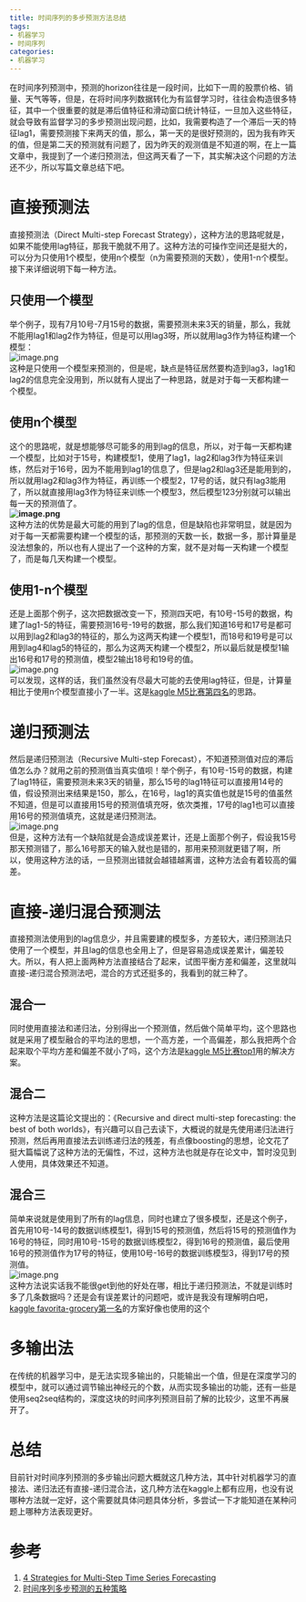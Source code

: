 ```yaml
---
title: 时间序列的多步预测方法总结
tags:
- 机器学习
- 时间序列
categories:
- 机器学习
---
```

在时间序列预测中，预测的horizon往往是一段时间，比如下一周的股票价格、销量、天气等等，但是，在将时间序列数据转化为有监督学习时，往往会构造很多特征，其中一个很重要的就是滞后值特征和滑动窗口统计特征，一旦加入这些特征，就会导致有监督学习的多步预测出现问题，比如，我需要构造了一个滞后一天的特征lag1，需要预测接下来两天的值，那么，第一天的是很好预测的，因为我有昨天的值，但是第二天的预测就有问题了，因为昨天的观测值是不知道的啊，在上一篇文章中，我提到了一个递归预测法，但这两天看了一下，其实解决这个问题的方法还不少，所以写篇文章总结下吧。
<a name="kfo8C"></a>

# 直接预测法
直接预测法（Direct Multi-step Forecast Strategy），这种方法的思路呢就是，如果不能使用lag特征，那我干脆就不用了。这种方法的可操作空间还是挺大的，可以分为只使用1个模型，使用n个模型（n为需要预测的天数），使用1-n个模型。接下来详细说明下每一种方法。
<a name="bDO6i"></a>

## 只使用一个模型
举个例子，现有7月10号-7月15号的数据，需要预测未来3天的销量，那么，我就不能用lag1和lag2作为特征，但是可以用lag3呀，所以就用lag3作为特征构建一个模型：<br />![image.png](https://cdn.nlark.com/yuque/0/2021/png/764062/1626280659659-db52b363-6f31-44e1-96a7-5d33e8b327f5.png#align=left&display=inline&height=224)<br />这种是只使用一个模型来预测的，但是呢，缺点是特征居然要构造到lag3，lag1和lag2的信息完全没用到，所以就有人提出了一种思路，就是对于每一天都构建一个模型。
<a name="bxmLJ"></a>

## 使用n个模型
这个的思路呢，就是想能够尽可能多的用到lag的信息，所以，对于每一天都构建一个模型，比如对于15号，构建模型1，使用了lag1，lag2和lag3作为特征来训练，然后对于16号，因为不能用到lag1的信息了，但是lag2和lag3还是能用到的，所以就用lag2和lag3作为特征，再训练一个模型2，17号的话，就只有lag3能用了，所以就直接用lag3作为特征来训练一个模型3，然后模型123分别就可以输出每一天的预测值了。<br />**![image.png](https://cdn.nlark.com/yuque/0/2021/png/764062/1626281132143-f39be164-ed9e-4fe7-815e-97fa8cd78b73.png#align=left&display=inline&height=227)**<br />这种方法的优势是最大可能的用到了lag的信息，但是缺陷也非常明显，就是因为对于每一天都需要构建一个模型的话，那预测的天数一长，数据一多，那计算量是没法想象的，所以也有人提出了一个这种的方案，就不是对每一天构建一个模型了，而是每几天构建一个模型。
<a name="yyygU"></a>

## 使用1-n个模型
还是上面那个例子，这次把数据改变一下，预测四天吧，有10号-15号的数据，构建了lag1-5的特征，需要预测16号-19号的数据，那么我们知道16号和17号是都可以用到lag2和lag3的特征的，那么为这两天构建一个模型1，而18号和19号是可以用到lag4和lag5的特征的，那么为这两天构建一个模型2，所以最后就是模型1输出16号和17号的预测值，模型2输出18号和19号的值。<br />![image.png](https://cdn.nlark.com/yuque/0/2021/png/764062/1626282065731-86deeff3-8259-4320-998c-5fc639e8b0a4.png)<br />可以发现，这样的话，我们虽然没有尽最大可能的去使用lag特征，但是，计算量相比于使用n个模型直接小了一半。这是[kaggle M5比赛第四名](https://www.kaggle.com/c/m5-forecasting-accuracy/discussion/163216)的思路。
<a name="M1d8v"></a>

# 递归预测法
然后是递归预测法（Recursive Multi-step Forecast），不知道预测值对应的滞后值怎么办？就用之前的预测值当真实值呗！举个例子，有10号-15号的数据，构建了lag1特征，需要预测未来3天的销量，那么15号的lag1特征可以直接用14号的值，假设预测出来结果是150，那么，在16号，lag1的真实值也就是15号的值虽然不知道，但是可以直接用15号的预测值填充呀，依次类推，17号的lag1也可以直接用16号的预测值填充，这就是递归预测法。<br />![image.png](https://cdn.nlark.com/yuque/0/2021/png/764062/1626279980227-c5384d4d-b533-45e2-89d6-37a16c66b09d.png)<br />但是，这种方法有一个缺陷就是会造成误差累计，还是上面那个例子，假设我15号那天预测错了，那么16号那天的输入就也是错的，那用来预测就更错了啊，所以，使用这种方法的话，一旦预测出错就会越错越离谱，这种方法会有着较高的偏差。
<a name="p5e7m"></a>

# 直接-递归混合预测法
直接预测法使用到的lag信息少，并且需要建的模型多，方差较大，递归预测法只使用了一个模型，并且lag的信息也全用上了，但是容易造成误差累计，偏差较大。所以，有人把上面两种方法直接结合了起来，试图平衡方差和偏差，这里就叫直接-递归混合预测法吧，混合的方式还挺多的，我看到的就三种了。
<a name="4dR72"></a>

## 混合一
同时使用直接法和递归法，分别得出一个预测值，然后做个简单平均，这个思路也就是采用了模型融合的平均法的思想，一个高方差，一个高偏差，那么我把两个合起来取个平均方差和偏差不就小了吗，这个方法是[kaggle M5比赛top1](https://www.kaggle.com/c/m5-forecasting-accuracy/discussion/163684)用的解决方案。
<a name="HVhMA"></a>

## 混合二
这种方法是这篇论文提出的：《Recursive and direct multi-step forecasting: the best of both worlds》，有兴趣可以自己去读下，大概说的就是先使用递归法进行预测，然后再用直接法去训练递归法的残差，有点像boosting的思想，论文花了挺大篇幅说了这种方法的无偏性，不过，这种方法也就是存在论文中，暂时没见到人使用，具体效果还不知道。<br />
<a name="XT4Vm"></a>

## 混合三
简单来说就是使用到了所有的lag信息，同时也建立了很多模型，还是这个例子，首先用10号-14号的数据训练模型1，得到15号的预测值，然后将15号的预测值作为16号的特征，同时用10号-15号的数据训练模型2，得到16号的预测值，最后使用16号的预测值作为17号的特征，使用10号-16号的数据训练模型3，得到17号的预测值。<br />![image.png](https://cdn.nlark.com/yuque/0/2021/png/764062/1626279980227-c5384d4d-b533-45e2-89d6-37a16c66b09d.png#align=left&display=inline&height=228、)<br />这种方法说实话我不能很get到他的好处在哪，相比于递归预测法，不就是训练时多了几条数据吗？还是会有误差累计的问题吧，或许是我没有理解明白吧，[kaggle favorita-grocery第一名](https://www.kaggle.com/c/favorita-grocery-sales-forecasting/discussion/47582)的方案好像也使用的这个
<a name="mlt1S"></a>

# 多输出法
在传统的机器学习中，是无法实现多输出的，只能输出一个值，但是在深度学习的模型中，就可以通过调节输出神经元的个数，从而实现多输出的功能，还有一些是使用seq2seq结构的，深度这块的时间序列预测目前了解的比较少，这里不再展开了。
<a name="h7wpx"></a>

# 总结
目前针对时间序列预测的多步输出问题大概就这几种方法，其中针对机器学习的直接法、递归法还有直接-递归混合法，这几种方法在kaggle上都有应用，也没有说哪种方法就一定好，这个需要就具体问题具体分析，多尝试一下才能知道在某种问题上哪种方法表现更好。
<a name="mSH2v"></a>

# 参考

1. [4 Strategies for Multi-Step Time Series Forecasting](https://machinelearningmastery.com/multi-step-time-series-forecasting/)
1. [时间序列多步预测的五种策略](https://zhuanlan.zhihu.com/p/308764952)

